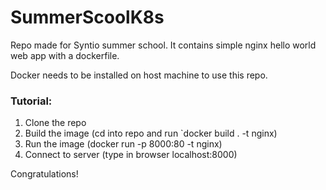 # SummerScoolK8s
Repo made for Syntio summer school. It contains simple nginx hello world web app with a dockerfile.

Docker needs to be installed on host machine to use this repo.

### Tutorial:
1. Clone the repo
2. Build the image (cd into repo and run `docker build . -t nginx)
3. Run the image (docker run -p 8000:80 -t nginx)
4. Connect to server (type in browser localhost:8000)

Congratulations!